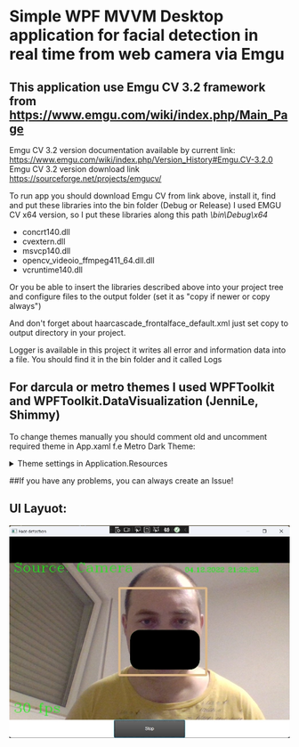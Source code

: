 # Simple WPF MVVM Desktop application for facial detection in real time from web camera via Emgu
## This application use Emgu CV 3.2 framework from https://www.emgu.com/wiki/index.php/Main_Page

Emgu CV 3.2 version documentation available by current link: https://www.emgu.com/wiki/index.php/Version_History#Emgu.CV-3.2.0
Emgu CV 3.2 version download link https://sourceforge.net/projects/emgucv/

To run app you should download Emgu CV from link above, install it, find and put these libraries into the bin folder (Debug or Release)
I used EMGU CV x64 version, so I put these libraries along this path *\bin\Debug\x64*
* concrt140.dll
* cvextern.dll
* msvcp140.dll
* opencv_videoio_ffmpeg411_64.dll.dll
* vcruntime140.dll

Or you be able to insert the libraries described above into your project tree and configure files to the output folder (set it as "copy if newer or copy always")

And don't forget about haarcascade_frontalface_default.xml just set copy to output directory in your project.

Logger is available in this project it writes all error and information data into a file.
You should find it in the bin folder and it called Logs

## For darcula or metro themes I used WPFToolkit and WPFToolkit.DataVisualization (JenniLe, Shimmy)
To change themes manually you should comment old and uncomment required theme in App.xaml f.e Metro Dark Theme:

<details> 
  <summary>Theme settings in Application.Resources</summary>
  
  ```xml
     <Application.Resources>
        <ResourceDictionary>
            <ResourceDictionary.MergedDictionaries>
                <!-- IG Theme -->
                <ResourceDictionary Source="Themes/IG/IG.MSControls.Core.Implicit.xaml" />
                <ResourceDictionary Source="Themes/IG/IG.MSControls.Toolkit.Implicit.xaml" />

                <!-- Metro Theme -->
                <!--<ResourceDictionary Source="Themes/Metro/Metro.MSControls.Core.Implicit.xaml" />
                <ResourceDictionary Source="Themes/Metro/Metro.MSControls.Toolkit.Implicit.xaml" /> -->

                <!-- MetroDark Theme -->
                <!--<ResourceDictionary Source="Themes/MetroDark/MetroDark.MSControls.Core.Implicit.xaml" />
                <ResourceDictionary Source="Themes/MetroDark/MetroDark.MSControls.Toolkit.Implicit.xaml" /> -->
            </ResourceDictionary.MergedDictionaries>

            <!-- <SolidColorBrush x:Key="BackgroundKey" Color="#FFFFFF" /> Color="#FF181818" -->

            <!-- Dark Theme -->
            <SolidColorBrush x:Key="BackgroundKey" Color="#FFFFFF" />

            <Style x:Key="HeaderTextBlockStyle" TargetType="TextBlock">
                <Setter Property="FontSize" Value="22" />
                <Setter Property="FontFamily" Value="Segoe UI" />
                <Setter Property="Foreground" Value="#FF00AADE" />
            </Style>

            <Style x:Key="SubHeaderTextBlockStyle" TargetType="TextBlock">
                <Setter Property="FontSize" Value="18" />
                <Setter Property="FontFamily" Value="Segoe UI" />
                <Setter Property="Foreground" Value="#FF00AADE" />
            </Style>
        </ResourceDictionary>
        </Application.Resources>
  ```
  
</details>

##If you have any problems, you can always create an Issue!

## UI Layuot: 

![Screenshot](uilayout.jpg)
